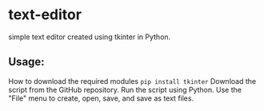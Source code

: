 # text-editor
simple text editor created using tkinter in Python.

## Usage:
How to download the required modules
```pip install tkinter```
Download the script from the GitHub repository.
Run the script using Python.
Use the "File" menu to create, open, save, and save as text files.
